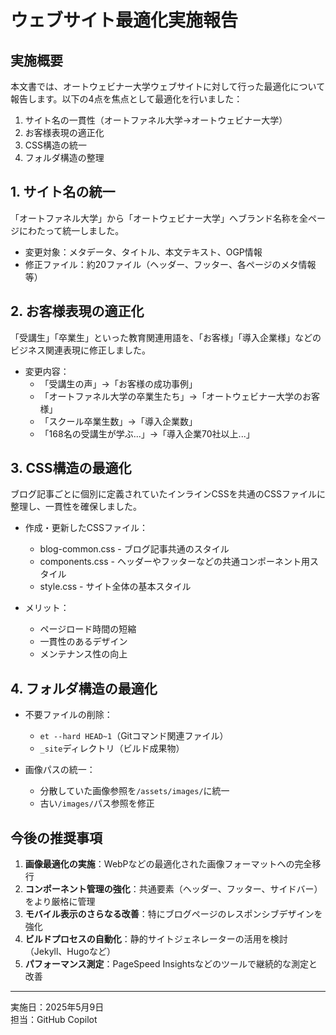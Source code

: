 # ウェブサイト最適化実施報告

## 実施概要

本文書では、オートウェビナー大学ウェブサイトに対して行った最適化について報告します。以下の4点を焦点として最適化を行いました：

1. サイト名の一貫性（オートファネル大学→オートウェビナー大学）
2. お客様表現の適正化
3. CSS構造の統一
4. フォルダ構造の整理

## 1. サイト名の統一

「オートファネル大学」から「オートウェビナー大学」へブランド名称を全ページにわたって統一しました。

- 変更対象：メタデータ、タイトル、本文テキスト、OGP情報
- 修正ファイル：約20ファイル（ヘッダー、フッター、各ページのメタ情報等）

## 2. お客様表現の適正化

「受講生」「卒業生」といった教育関連用語を、「お客様」「導入企業様」などのビジネス関連表現に修正しました。

- 変更内容：
  - 「受講生の声」→「お客様の成功事例」
  - 「オートファネル大学の卒業生たち」→「オートウェビナー大学のお客様」
  - 「スクール卒業生数」→「導入企業数」
  - 「168名の受講生が学ぶ...」→「導入企業70社以上...」

## 3. CSS構造の最適化

ブログ記事ごとに個別に定義されていたインラインCSSを共通のCSSファイルに整理し、一貫性を確保しました。

- 作成・更新したCSSファイル：
  - blog-common.css - ブログ記事共通のスタイル
  - components.css - ヘッダーやフッターなどの共通コンポーネント用スタイル
  - style.css - サイト全体の基本スタイル

- メリット：
  - ページロード時間の短縮
  - 一貫性のあるデザイン
  - メンテナンス性の向上

## 4. フォルダ構造の最適化

- 不要ファイルの削除：
  - `et --hard HEAD~1`（Gitコマンド関連ファイル）
  - `_site`ディレクトリ（ビルド成果物）

- 画像パスの統一：
  - 分散していた画像参照を`/assets/images/`に統一
  - 古い`/images/`パス参照を修正

## 今後の推奨事項

1. **画像最適化の実施**：WebPなどの最適化された画像フォーマットへの完全移行
2. **コンポーネント管理の強化**：共通要素（ヘッダー、フッター、サイドバー）をより厳格に管理
3. **モバイル表示のさらなる改善**：特にブログページのレスポンシブデザインを強化
4. **ビルドプロセスの自動化**：静的サイトジェネレーターの活用を検討（Jekyll、Hugoなど）
5. **パフォーマンス測定**：PageSpeed Insightsなどのツールで継続的な測定と改善

---

実施日：2025年5月9日  
担当：GitHub Copilot
